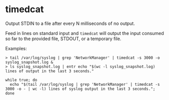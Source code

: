 timedcat
========

Output STDIN to a file after every N milliseconds of no output.

Feed in lines on standard input and `timedcat` will output the input consumed so far to the provided file, STDOUT, or a temporary file.

Examples:
  ```
  > tail /var/log/syslog | grep 'NetworkManager' | timedcat -s 3000 -o syslog_snapshot.log &
  > ls syslog_snapshot.log | entr echo "$(wc -l syslog_snapshot.log) lines of output in the last 3 seconds."
  ```

  ```
  while true; do
    echo "$(tail /var/log/syslog | grep 'NetworkManager' | timedcat -s 3000 -o - | wc -l) lines of syslog output in the last 3 seconds.";
  done
  ```
